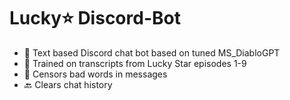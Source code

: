 # Lucky⭐ Discord-Bot
+ 💬 Text based Discord chat bot based on tuned MS_DiabloGPT
+ 💢 Trained on transcripts from Lucky Star episodes 1-9
+ 🤬 Censors bad words in messages
+ 🔙 Clears chat history

